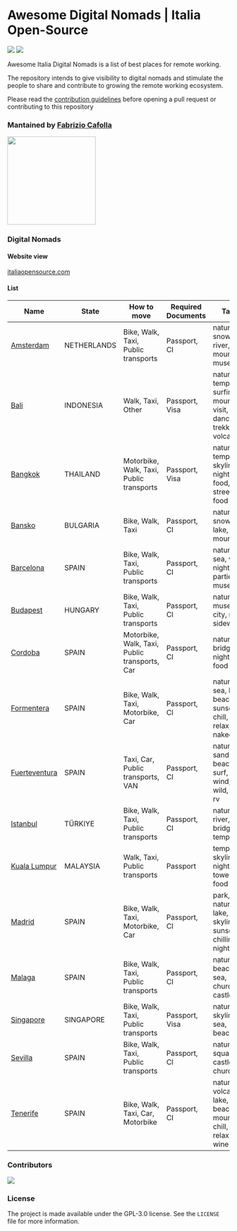 # Awesome Digital Nomads | Italia Open-Source

<img src='https://img.shields.io/badge/list-16-green'> <img src='https://img.shields.io/github/last-commit/italia-opensource/awesome-italia-opensource/main'>

Awesome Italia Digital Nomads is a list of best places for remote working.

The repository intends to give visibility to digital nomads and stimulate the people to share and contribute to growing the remote working ecosystem.

Please read the [contribution guidelines](https://github.com/italia-opensource/awesome-italia-opensource/blob/main/CONTRIBUTING.md) before opening a pull request or contributing to this repository

### Mantained by [Fabrizio Cafolla](https://github.com/FabrizioCafolla)

<a href="https://opencollective.com/italia-open-source/donate" target="_blank"><img src="https://opencollective.com/italia-open-source/donate/button@2x.png?color=blue" width=200 /></a>

### Digital Nomads

#### Website view

[italiaopensource.com](https://italiaopensource.com/digital-nomads)

#### List

| Name                                                                       | State       | How to move                                   | Required Documents | Tags                                                                       |
| -------------------------------------------------------------------------- | ----------- | --------------------------------------------- | ------------------ | -------------------------------------------------------------------------- |
| [Amsterdam](https://italiaopensource.com/digital-nomads/amsterdam)         | NETHERLANDS | Bike, Walk, Taxi, Public transports           | Passport, CI       | nature, snow, river, mountain, museums,                                    |
| [Bali](https://italiaopensource.com/digital-nomads/bali)                   | INDONESIA   | Walk, Taxi, Other                             | Passport, Visa     | nature, temples, surfing, mountain, visit, sea, dancing, trekking, volcano |
| [Bangkok](https://italiaopensource.com/digital-nomads/bangkok)             | THAILAND    | Motorbike, Walk, Taxi, Public transports      | Passport, Visa     | nature, temples, skyline, nightlife, food, street food                     |
| [Bansko](https://italiaopensource.com/digital-nomads/bansko)               | BULGARIA    | Bike, Walk, Taxi                              | Passport, CI       | nature, snow, lake, mountain                                               |
| [Barcelona](https://italiaopensource.com/digital-nomads/barcelona)         | SPAIN       | Bike, Walk, Taxi, Public transports           | Passport, CI       | nature, sea, wine, nightlife, parties, museums                             |
| [Budapest](https://italiaopensource.com/digital-nomads/budapest)           | HUNGARY     | Bike, Walk, Taxi, Public transports           | Passport, CI       | nature, museum, city, river, sidewalk                                      |
| [Cordoba](https://italiaopensource.com/digital-nomads/cordoba)             | SPAIN       | Motorbike, Walk, Taxi, Public transports, Car | Passport, CI       | nature, bridge, nightlife, food                                            |
| [Formentera](https://italiaopensource.com/digital-nomads/formentera)       | SPAIN       | Bike, Walk, Taxi, Motorbike, Car              | Passport, CI       | nature, sea, lake, beaches, sunsets, chill, relax, naked                   |
| [Fuerteventura](https://italiaopensource.com/digital-nomads/fuerteventura) | SPAIN       | Taxi, Car, Public transports, VAN             | Passport, CI       | nature, sand, beach, surf, wind, wild, van, rv                             |
| [Istanbul](https://italiaopensource.com/digital-nomads/istanbul)           | TÜRKIYE     | Bike, Walk, Taxi, Public transports           | Passport, CI       | nature, river, bridge, temple                                              |
| [Kuala Lumpur](https://italiaopensource.com/digital-nomads/kuala-lumpur)   | MALAYSIA    | Walk, Taxi, Public transports                 | Passport           | temple, skyline, nightlife, tower, food                                    |
| [Madrid](https://italiaopensource.com/digital-nomads/madrid)               | SPAIN       | Bike, Walk, Taxi, Motorbike, Car              | Passport, CI       | park, nature, lake, city, skyline, sunset, chilling, nightlife             |
| [Malaga](https://italiaopensource.com/digital-nomads/malaga)               | SPAIN       | Bike, Walk, Taxi, Public transports           | Passport, CI       | nature, beach, sea, church, castle                                         |
| [Singapore](https://italiaopensource.com/digital-nomads/singapore)         | SINGAPORE   | Bike, Walk, Taxi, Public transports           | Passport, Visa     | nature, skyline, sea, beach                                                |
| [Sevilla](https://italiaopensource.com/digital-nomads/sevilla)             | SPAIN       | Bike, Walk, Taxi, Public transports           | Passport, CI       | nature, square, castle, church                                             |
| [Tenerife](https://italiaopensource.com/digital-nomads/tenerife)           | SPAIN       | Bike, Walk, Taxi, Car, Motorbike              | Passport, CI       | nature, volcano, lake, sea, beach, mountain, chill, relaxing, wine         |

### Contributors

<a href="https://github.com/italia-opensource/awesome-italia-opensource/graphs/contributors"> <img src="https://contrib.rocks/image?repo=italia-opensource/awesome-italia-opensource" /> </a>

### License

The project is made available under the GPL-3.0 license. See the `LICENSE` file for more information.